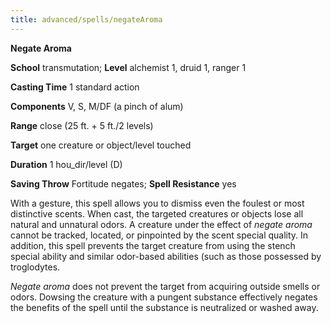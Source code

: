 ```yaml
---
title: advanced/spells/negateAroma
---
```

 **Negate Aroma**

**School** transmutation; **Level** alchemist 1, druid 1, ranger 1

**Casting Time** 1 standard action

**Components** V, S, M/DF (a pinch of alum)

**Range** close (25 ft. + 5 ft./2 levels)

**Target** one creature or object/level touched

**Duration** 1 hou_dir/level (D)

**Saving Throw** Fortitude negates; **Spell Resistance** yes

With a gesture, this spell allows you to dismiss even the foulest or most distinctive scents. When cast, the targeted creatures or objects lose all natural and unnatural odors. A creature under the effect of _negate aroma_ cannot be tracked, located, or pinpointed by the scent special quality. In addition, this spell prevents the target creature from using the stench special ability and similar odor-based abilities (such as those possessed by troglodytes.

_Negate aroma_ does not prevent the target from acquiring outside smells or odors. Dowsing the creature with a pungent substance effectively negates the benefits of the spell until the substance is neutralized or washed away.

